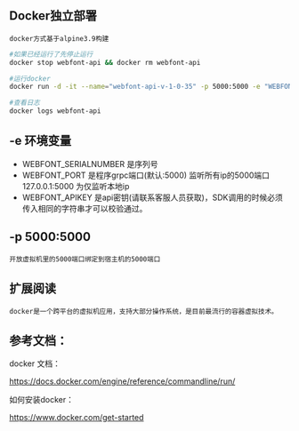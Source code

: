 
## Docker独立部署
    docker方式基于alpine3.9构建
``` sh
#如果已经运行了先停止运行
docker stop webfont-api && docker rm webfont-api

#运行docker 
docker run -d -it --name="webfont-api-v-1-0-35" -p 5000:5000 -e "WEBFONT_PORT=:5000" -e "WEBFONT_SERIALNUMBER=a9bd9453-99f7-5b91-9e81-5864d7732a05" -e "WEBFONT_APIKEY=123456" registry.cn-hangzhou.aliyuncs.com/webfont/webfontapi:1.22.3

#查看日志
docker logs webfont-api
```
## -e 环境变量
-  WEBFONT_SERIALNUMBER 是序列号
-  WEBFONT_PORT 是程序grpc端口(默认:5000) 监听所有ip的5000端口 127.0.0.1:5000 为仅监听本地ip
-  WEBFONT_APIKEY 是api密钥(请联系客服人员获取)，SDK调用的时候必须传入相同的字符串才可以校验通过。 

## -p 5000:5000
    开放虚拟机里的5000端口绑定到宿主机的5000端口

## 扩展阅读
    docker是一个跨平台的虚拟机应用，支持大部分操作系统，是目前最流行的容器虚拟技术。
## 参考文档： 
docker 文档：

https://docs.docker.com/engine/reference/commandline/run/

如何安装docker：

https://www.docker.com/get-started
